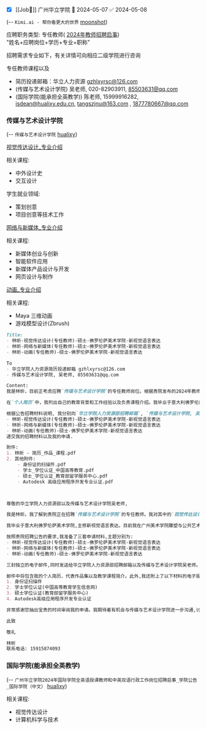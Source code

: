 - [x] [[Job👔]] 广州华立学院  📅 2024-05-07 ✅ 2024-05-08

(-- `Kimi.ai - 帮你看更大的世界` [moonshot](https://kimi.moonshot.cn/chat/cotghe2ul729jsoruiu0))

应聘职务类型: 专任教师(  [2024年教师招聘启事](https://www.hualixy.edu.cn/xsh__rczp1/rczp/content_58771))    
"姓名+应聘岗位+学历+专业+职称"


招聘需求专业如下，有关详情可向相应二级学院进行咨询

专任教师课程以及

- 简历投递邮箱：华立人力资源 gzhlxyrsc@126.com 
- (传媒与艺术设计学院) 吴老师, 020-82903911, 85503631@qq.com
- (国际学院(能承担全英教学)) 陈老师, 15999916282, isdean@hualixy.edu.cn, tangszjnu@163.com , 1877780667@qq.com 

### 传媒与艺术设计学院
(-- `传媒与艺术设计学院` [hualixy](https://www.hualixy.edu.cn/cmys))

[视觉传达设计_专业介绍](https://www.hualixy.edu.cn/zsb/zyjs/cmyyssjxy/content_53210) 

相关课程:
- 中外设计史
- 交互设计

学生就业领域:
- 策划创意
- 项目创意等技术工作

[网络与新媒体_专业介绍](https://www.hualixy.edu.cn/zsb/zyjs/cmyyssjxy/content_53232)

相关课程:

- 新媒体创业与创新
- 智能软件应用
- 新媒体产品设计与开发
- 网页设计与制作

[动画_专业介绍](https://www.hualixy.edu.cn/zsb/zyjs/cmyyssjxy/content_53209)

相关课程:
- Maya 三维动画
- 游戏模型设计(Zbrush)

```markdown
Title: 
- 林昕-视觉传达设计(专任教师)-硕士-佛罗伦萨美术学院-新视觉语言表达
- 林昕-网络与新媒体(专任教师)-硕士-佛罗伦萨美术学院-新视觉语言表达
- 林昕-动画(专任教师)-硕士-佛罗伦萨美术学院-新视觉语言表达

To
- 华立学院人力资源简历投递邮箱 gzhlxyrsc@126.com 
- 传媒与艺术设计学院, 吴老师, 85503631@qq.com

Content:
我是林昕，目前正考虑应聘`传媒与艺术设计学院`的专任教师岗位。根据贵院发布的2024年教师招聘启事，我对 `视觉传达设计, 网络与新媒体以及动画`均感兴趣，并认为自己的专业背景和工作经验与贵院的需求相匹配。

在`个人简历`中，我列出自己的教育背景和工作经验以及负责课程介绍。我毕业于意大利佛罗伦萨美术学院，专攻新视觉语言表达，并在广州美术学院雕塑与公共设计学院担任数字雕塑理论与创作课程的外聘讲师。此外，我还有丰富的数字项目策划、数字教育产品研发以及数字雕塑领域的研究经验。

根据公告招聘材料说明, 我分别向`华立学院人力资源部招聘邮箱`, `传媒与艺术设计学院, 吴老师` 发送三封邮件分别为:
- 林昕-视觉传达设计(专任教师)-硕士-佛罗伦萨美术学院-新视觉语言表达
- 林昕-网络与新媒体(专任教师)-硕士-佛罗伦萨美术学院-新视觉语言表达
- 林昕-动画(专任教师)-硕士-佛罗伦萨美术学院-新视觉语言表达
递交我的招聘材料以及我的申请.

附件: 
1. 林昕 - 简历_作品_课程.pdf
2. 其他附件:
	- 身份证的扫描件.pdf
	- 学士_学位认证_中国高等教育.pdf
	- 硕士_学位认证_教育部留学服务中心.pdf
	- Autodesk 高级应用程序开发专业认证.pdf
```


```markdown


尊敬的华立学院人力资源部以及传媒与艺术设计学院吴老师,

我是林昕。我了解到贵院正在招聘`传媒与艺术设计学院`的专任教师。我对其中的`视觉传达设计`, `网络与新媒体`, 以及`动画`三个方向很感兴趣。我相信我在这些领域的教育背景和工作经验非常符合贵院的要求。

我毕业于意大利佛罗伦萨美术学院,主修新视觉语言表达。目前我在广州美术学院雕塑与公共艺术设计学院担任数字雕塑理论与创作课程的外聘讲师。此外,我在数字项目策划、数字教育产品研发以及数字雕塑领域也积累了丰富的经验。

按照贵院招聘公告的要求,我准备了三套申请材料,主题分别为:
- 林昕-视觉传达设计(专任教师)-硕士-佛罗伦萨美术学院-新视觉语言表达 
- 林昕-网络与新媒体(专任教师)-硕士-佛罗伦萨美术学院-新视觉语言表达
- 林昕-动画(专任教师)-硕士-佛罗伦萨美术学院-新视觉语言表达

三封独立的电子邮件,同时发送给华立学院人力资源部招聘邮箱以及传媒与艺术设计学院吴老师。

邮件中将包含我的个人简历、代表作品集以及教学课程简介。此外,我还附上了以下材料的电子版本,供参考:
1. 身份证扫描件
2. 学士学位认证(中国高等教育学生信息网) 
3. 硕士学位认证(教育部留学服务中心)
4. Autodesk高级应用程序开发专业认证

非常感谢您抽出宝贵的时间审阅我的申请。我期待着有机会与传媒与艺术设计学院进一步沟通,讨论我在贵院任教的可能性。如果您需要任何其他材料或信息,请随时与我联系。

此致

敬礼

林昕
联系电话: 15915874093
```
### 国际学院(能承担全英教学)

(-- `广州华立学院2024年国际学院全英语授课教师和中英双语行政工作岗位招聘启事_学院公告_国际学院（中文）` [hualixy](https://www.hualixy.edu.cn/gjxy/xygg/content_58588))

相关课程:

- 视觉传达设计
- 计算机科学与技术



